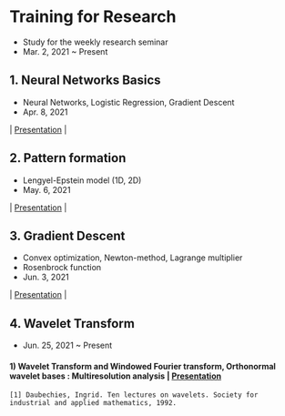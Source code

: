 # Training for Research
- Study for the weekly research seminar
- Mar. 2, 2021 ~ Present  

## 1. Neural Networks Basics
- Neural Networks, Logistic Regression, Gradient Descent   
- Apr. 8, 2021  

| [Presentation](https://github.com/OH-Seoyoung/Training_for_Research/blob/master/1.%20Neural_Networks_Basic/20210401_Neural_Network.pdf) |

## 2. Pattern formation
- Lengyel-Epstein model (1D, 2D)  
- May. 6, 2021  

| [Presentation](https://github.com/OH-Seoyoung/Training_for_Research/blob/master/2.%20Pattern_Formation/20210506_Pattern_Formation.pdf) |

## 3. Gradient Descent
- Convex optimization, Newton-method, Lagrange multiplier
- Rosenbrock function
- Jun. 3, 2021  

| [Presentation](https://github.com/OH-Seoyoung/Training_for_Research/blob/master/3.%20Gradient_Descent/20210603_Gradient_Descent.pdf) |

## 4. Wavelet Transform
- Jun. 25, 2021 ~ Present  
#### 1) Wavelet Transform and Windowed Fourier transform, Orthonormal wavelet bases : Multiresolution analysis | [Presentation](https://github.com/OH-Seoyoung/Training_for_Research/blob/master/4.%20Wavelet_Transform/20210623_1_The%20What%2C%20Why%2C%20and%20How%20of%20Wavelets.pdf)  

```
[1] Daubechies, Ingrid. Ten lectures on wavelets. Society for industrial and applied mathematics, 1992.
```
